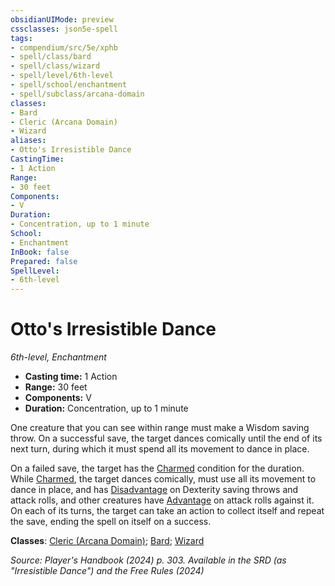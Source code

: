 ```yaml
---
obsidianUIMode: preview
cssclasses: json5e-spell
tags:
- compendium/src/5e/xphb
- spell/class/bard
- spell/class/wizard
- spell/level/6th-level
- spell/school/enchantment
- spell/subclass/arcana-domain
classes:
- Bard
- Cleric (Arcana Domain)
- Wizard
aliases:
- Otto's Irresistible Dance
CastingTime: 
- 1 Action
Range:
- 30 feet
Components:
- V
Duration:
- Concentration, up to 1 minute
School:
- Enchantment
InBook: false
Prepared: false
SpellLevel:
- 6th-level
---
```

# Otto's Irresistible Dance
*6th-level, Enchantment*  


- **Casting time:** 1 Action
- **Range:** 30 feet
- **Components:** V
- **Duration:** Concentration, up to 1 minute

One creature that you can see within range must make a Wisdom saving throw. On a successful save, the target dances comically until the end of its next turn, during which it must spend all its movement to dance in place.

On a failed save, the target has the [Charmed](conditions.md#Charmed) condition for the duration. While [Charmed](conditions.md#Charmed), the target dances comically, must use all its movement to dance in place, and has [Disadvantage](/3-Mechanics/CLI/variant-rules/disadvantage-xphb.md) on Dexterity saving throws and attack rolls, and other creatures have [Advantage](/3-Mechanics/CLI/variant-rules/advantage-xphb.md) on attack rolls against it. On each of its turns, the target can take an action to collect itself and repeat the save, ending the spell on itself on a success.

**Classes**: [Cleric (Arcana Domain)](/3-Mechanics/CLI/lists/list-spells-classes-arcana-domain-scag.md "subclass=SCAG;class=XPHB"); [Bard](/3-Mechanics/CLI/lists/list-spells-classes-bard.md); [Wizard](/3-Mechanics/CLI/lists/list-spells-classes-wizard.md)

*Source: Player's Handbook (2024) p. 303. Available in the <span title='Systems Reference Document (5.2)'>SRD</span> (as "Irresistible Dance") and the Free Rules (2024)*